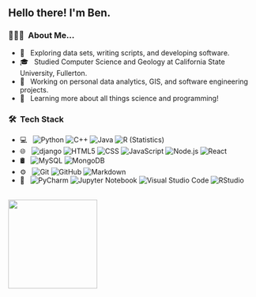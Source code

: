 <h2> Hello there! I'm Ben.</h2>

<h3> 👨🏻‍💻 &nbsp;About Me... </h3>

- 🤔 &nbsp; Exploring data sets, writing scripts, and developing software.
- 🎓 &nbsp; Studied Computer Science and Geology at California State University, Fullerton.
- 💼 &nbsp; Working on personal data analytics, GIS, and software engineering projects.
- 🌱 &nbsp; Learning more about all things science and programming!

<h3> 🛠 &nbsp;Tech Stack</h3>

- 💻 &nbsp;
  ![Python](https://img.shields.io/badge/-Python-333333?style=flat&logo=python)
  ![C++](https://img.shields.io/badge/-C++-333333?style=flat&logo=C%2B%2B&logoColor=00599C)
  ![Java](https://img.shields.io/badge/-Java-333333?style=flat&logo=Java&logoColor=007396)
  ![R (Statistics)](https://img.shields.io/badge/-R-333333?style=flat&logo=R&logoColor=276DC3)
- 🌐 &nbsp;
  ![django](https://img.shields.io/badge/Django-333333?style=flat&logo=django&logoColor=white)
  ![HTML5](https://img.shields.io/badge/-HTML5-333333?style=flat&logo=HTML5)
  ![CSS](https://img.shields.io/badge/-CSS-333333?style=flat&logo=CSS3&logoColor=1572B6)
  ![JavaScript](https://img.shields.io/badge/-JavaScript-333333?style=flat&logo=javascript)
  ![Node.js](https://img.shields.io/badge/-Node.js-333333?style=flat&logo=node.js)
  ![React](https://img.shields.io/badge/-React-333333?style=flat&logo=react)
- 🛢 &nbsp;
  ![MySQL](https://img.shields.io/badge/-MySQL-333333?style=flat&logo=mysql)
  ![MongoDB](https://img.shields.io/badge/-MongoDB-333333?style=flat&logo=mongodb)
- ⚙️ &nbsp;
  ![Git](https://img.shields.io/badge/-Git-333333?style=flat&logo=git)
  ![GitHub](https://img.shields.io/badge/-GitHub-333333?style=flat&logo=github)
  ![Markdown](https://img.shields.io/badge/-Markdown-333333?style=flat&logo=markdown)
- 🔧 &nbsp;
  ![PyCharm](https://img.shields.io/badge/PyCharm-333333?style=flat&logo=pycharm&logoColor=green)
  ![Jupyter Notebook](https://img.shields.io/badge/Jupyter-333333?style=flat&logo=jupyter)
  ![Visual Studio Code](https://img.shields.io/badge/-Visual%20Studio%20Code-333333?style=flat&logo=visual-studio-code&logoColor=007ACC)
  ![RStudio](https://img.shields.io/badge/-RStudio-333333?style=flat&logo=rstudio)

<br>

<a href="https://github.com/BenjaminBFuller">
  
  <img height="180em" src="https://github-readme-stats-sigma-five.vercel.app/api/top-langs/?username=BenjaminBFuller&theme=gruvbox&layout=compact" />
</a>

<br/>
